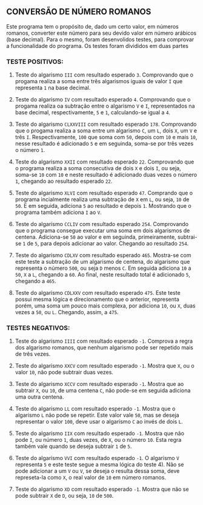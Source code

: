 ## CONVERSÃO DE NÚMERO ROMANOS		

Este programa tem o propósito de, dado um certo valor, em números romanos, converter este número para seu devido valor em número arábicos (base decimal). Para o mesmo, foram desenvolidos testes, para comprovar a funcionalidade do programa. Os testes foram divididos em duas partes

### TESTE POSITIVOS:

1) Teste do algarismo `III` com resultado esperado `3`. Comprovando que o progama realiza a soma entre três algarismos iguais de valor `I` que representa `1` na base decimal.

2) Teste do algarismo `IV` com resultado esperado `4`. Comprovando que o progama realiza oa subtração entre o algarismo `V` e `I`, representados na base decimal, respectivamente, `5` e `1`, calculando-se igual a `4`.

3) Teste do algarismo `CLXXVIII` com resultado esperado `178`. Comprovando que o progama realiza a soma entre um algarismo `C`, um `L`, dois `X`, um `V` e três `I`. Respectivamente, `100` que soma com `50`, depois com `10` e mais `10`, nesse resultado é adicionado `5` e em seguinda, soma-se por três vezes o número `1`.

4) Teste do algarismo `XXII` com resultado esperado `22`. Comprovando que o programa realiza a soma consecutiva de dois `X` e dois `I`, ou seja, soma-se `10` com `10` e neste resultado é adicionado duas vezes o número `1`, chegando ao resultado esperado `22`.

5) Teste do algarismo `XLVI` com resultado esperado `47`. Comprando que o programa incialmente realiza uma subtração de `X` em `L`, ou seja, `10` de `50`. E em seguida, adiciona `5` ao resultado e depois `1`. Mostrando que o programa também adiciona `I` ao `V`.

6) Teste do algarismo `CCLIV` com resultado esperado `254`. Comprovando que o programa consegue executar uma soma em dois algarismos de centena. Adiciona-se `50` ao valor e em seguinda, primeiramente, subtrai-se `1` de `5`, para depois adicionar ao valor. Chegando ao resultado `254`.

7) Teste do algarismo `CDLXV` com resultado esperado `465`. Mostra-se com este teste a subtração de um algarismo de centena, do algarismo que representa o número `500`, ou seja `D` menos `C`. Em seguida adiciona `10` a `50`, `X` a `L`, chegando a `60`. Ao final, neste resultado total é adicionado `5`, chegando a `465`.

8) Teste do algarismo `CDLXXV` com resultado esperado `475`. Este teste possui mesma lógica e direcionamento que o anterior, representa porém, uma soma um pouco mais complexa, por adiciona `10`, ou `X`, duas vezes a `50`, ou `L`. Chegando, assim, a `475`.

### TESTES NEGATIVOS:
1) Teste do algarismo `IIII` com resultado esperado `-1`. Comprova a regra dos algarismo romanos, que nenhum algarismo pode ser repetido mais de três vezes.

2) Teste do algarismo `XXCV` com resultado esperado `-1`. Mostra que `X`, ou o valor `10`, não pode subtrair duas vezes.

3) Teste do algarismo `XCCV` com resultado esperado `-1`. Mostra que ao subtrair `X`, ou `10`, de uma centena `C`, não pode-se em seguida adiciona uma outra centena.

4) Teste do algarismo `LL` com resultado esperado `-1`. Mostra que o algarismo `L` não pode se repetir. Este valor vale `50`, mas se deseja representar o valor `100`, deve usar o algarismo `C` ao invés de dois `L`.

5) Teste do algarismo `IIX` com resultado esperado `-1`. Mostra que não pode `I`, ou número `1`, duas vezes, de `X`, ou o número `10`. Esta regra também vale quando se deseja subtrair `1` de `5`.

6) Teste do algarismo `VVI` com resultado esperado `-1`. O algarismo `V` representa `5` e este teste segue a mesma lógica do teste 4). Não se pode adicionar a um `V` ou `V`, se deseja o resulta dessa soma, deve represeta-la como `X`, o real valor de `10` em número romanos.

7) Teste do algarismo `XD` com resultado esperado `-1`. Mostra que não se pode subtrair `X` de `D`, ou seja, `10` de `500`.
